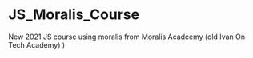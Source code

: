 # JS_Moralis_Course
 New 2021 JS course using moralis from Moralis Acadcemy (old Ivan On Tech Academy) )
